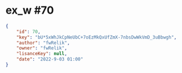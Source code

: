 
# ex_w #70
                
```JSON
{
    "id": 70,
    "key": "bU*5xWhJkCpNeUbC+7oEzMkQxUfZmX-7nbsDwWkVmD_3uBbwgh",
    "author": "fwRelik",
    "owner": "fwRelik",
    "lisanceKey": null,
    "date": "2022-9-03 01:00"
}
```
